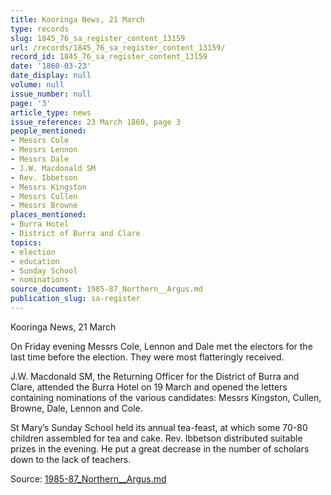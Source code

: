 ```yaml
---
title: Kooringa News, 21 March
type: records
slug: 1845_76_sa_register_content_13159
url: /records/1845_76_sa_register_content_13159/
record_id: 1845_76_sa_register_content_13159
date: '1860-03-23'
date_display: null
volume: null
issue_number: null
page: '3'
article_type: news
issue_reference: 23 March 1860, page 3
people_mentioned:
- Messrs Cole
- Messrs Lennon
- Messrs Dale
- J.W. Macdonald SM
- Rev. Ibbetson
- Messrs Kingston
- Messrs Cullen
- Messrs Browne
places_mentioned:
- Burra Hotel
- District of Burra and Clare
topics:
- election
- education
- Sunday School
- nominations
source_document: 1985-87_Northern__Argus.md
publication_slug: sa-register
---
```


Kooringa News, 21 March

On Friday evening Messrs Cole, Lennon and Dale met the electors for the last time before the election.  They were most flatteringly received.

J.W. Macdonald SM, the Returning Officer for the District of Burra and Clare, attended the Burra Hotel on 19 March and opened the letters containing nominations of the various candidates: Messrs Kingston, Cullen, Browne, Dale, Lennon and Cole.

St Mary’s Sunday School held its annual tea-feast, at which some 70-80 children assembled for tea and cake.  Rev. Ibbetson distributed suitable prizes in the evening.  He put a great decrease in the number of scholars down to the lack of teachers.

Source: [1985-87_Northern__Argus.md](/downloads/markdown/1985-87_Northern__Argus.md)
